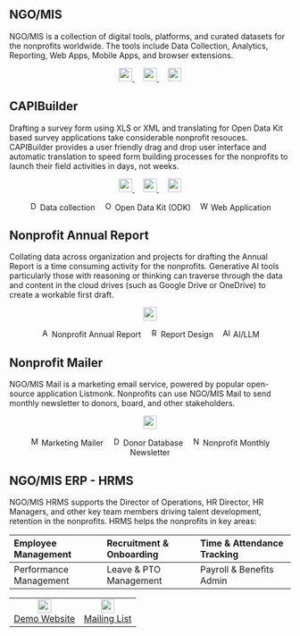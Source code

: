 ## NGO/MIS
NGO/MIS is a collection of digital tools, platforms, and curated datasets for the nonprofits worldwide. The tools include Data Collection, Analytics, Reporting, Web Apps, Mobile Apps, and browser extensions.

<p align="center">
  <a href="https://www.ngomis.com" target="_blank" title="Website">
    <img src="https://raw.githubusercontent.com/FortAwesome/Font-Awesome/6.x/svgs/solid/globe.svg" height="24"/>
  </a>&nbsp;&nbsp;&nbsp;
  <a href="mailto:hello@ngomis.com" title="Email">
    <img src="https://raw.githubusercontent.com/FortAwesome/Font-Awesome/6.x/svgs/solid/envelope.svg" height="24"/>
  </a>&nbsp;&nbsp;&nbsp;
  <a href="https://github.com/ngomis-com" target="_blank" title="Github">
    <img src="https://cdn.jsdelivr.net/npm/simple-icons@v11/icons/github.svg" height="24"/>
  </a>
</p>

## CAPIBuilder
Drafting a survey form using XLS or XML and translating for Open Data Kit based survey applications take considerable nonprofit resouces. CAPIBuilder provides a user friendly drag and drop user interface and automatic translation to speed form building processes for the nonprofits to launch their field activities in days, not weeks.

<p align="center">
  <a href="https://www.capibuilder.com/" target="_blank" title="CAPIBuilder Website">
     <img src="https://raw.githubusercontent.com/FortAwesome/Font-Awesome/6.x/svgs/solid/globe.svg" height="24"/>
  </a>&nbsp;&nbsp;&nbsp;
  <a href="mailto:hi@capibuilder.com" title="CAPIBuilder Email">
     <img src="https://raw.githubusercontent.com/FortAwesome/Font-Awesome/6.x/svgs/solid/envelope.svg" height="24"/>
  </a>&nbsp;&nbsp;&nbsp;
  <a href="https://github.com/capibuilder/capibuilder-odk" target="_blank" title="CAPIBuilder Github">
     <img src="https://cdn.jsdelivr.net/npm/simple-icons@v11/icons/github.svg" height="24"/>
  </a>
</p>

<p align="center">
  <img src="https://raw.githubusercontent.com/FortAwesome/Font-Awesome/6.x/svgs/solid/database.svg" height="16" alt="Data Collection"/> Data collection &nbsp;&nbsp;
  <img src="https://raw.githubusercontent.com/FortAwesome/Font-Awesome/6.x/svgs/solid/mobile-screen-button.svg" height="16" alt="ODK"/> Open Data Kit (ODK) &nbsp;&nbsp;
  <img src="https://raw.githubusercontent.com/FortAwesome/Font-Awesome/6.x/svgs/solid/window-maximize.svg" height="16" alt="Web App"/> Web Application
</p>


## Nonprofit Annual Report
Collating data across organization and projects for drafting the Annual Report is a time consuming activity for the nonprofits. Generative AI tools particularly those with reasoning or thinking can traverse through the data and content in the cloud drives (such as Google Drive or OneDrive) to create a workable first draft.

<p align="center">
  <a href="https://ngomis.com/annual-report" target="_blank" title="Annual Report Website">
    <img src="https://raw.githubusercontent.com/FortAwesome/Font-Awesome/6.x/svgs/solid/globe.svg" height="24"/>
  </a>
</p>

<p align="center">
  <img src="https://raw.githubusercontent.com/FortAwesome/Font-Awesome/6.x/svgs/solid/file-alt.svg" height="16" alt="Annual Report"/> Nonprofit Annual Report &nbsp;&nbsp;
  <img src="https://raw.githubusercontent.com/FortAwesome/Font-Awesome/6.x/svgs/solid/palette.svg" height="16" alt="Report Design"/> Report Design &nbsp;&nbsp;
  <img src="https://raw.githubusercontent.com/FortAwesome/Font-Awesome/6.x/svgs/solid/brain.svg" height="16" alt="AI/LLM"/> AI/LLM
</p>


## Nonprofit Mailer
NGO/MIS Mail is a marketing email service, powered by popular open-source application Listmonk. Nonprofits can use NGO/MIS Mail to send monthly newsletter to donors, board, and other stakeholders.

<p align="center">
  <a href="https://mail.ngomis.com/" target="_blank" title="Nonprofit Mailer Website">
     <img src="https://raw.githubusercontent.com/FortAwesome/Font-Awesome/6.x/svgs/solid/globe.svg" height="24"/>
  </a>
</p>

<p align="center">
  <img src="https://raw.githubusercontent.com/FortAwesome/Font-Awesome/6.x/svgs/solid/paper-plane.svg" height="16" alt="Marketing Mailer"/> Marketing Mailer &nbsp;&nbsp;
  <img src="https://raw.githubusercontent.com/FortAwesome/Font-Awesome/6.x/svgs/solid/users.svg" height="16" alt="Donor Database"/> Donor Database &nbsp;&nbsp;
  <img src="https://raw.githubusercontent.com/FortAwesome/Font-Awesome/6.x/svgs/solid/newspaper.svg" height="16" alt="Newsletter"/> Nonprofit Monthly Newsletter
</p>


## NGO/MIS ERP - HRMS
NGO/MIS HRMS supports the Director of Operations, HR Director, HR Managers, and other key team members driving talent development, retention in the nonprofits. HRMS helps the nonprofits in key areas:

| Employee Management    | Recruitment & Onboarding | Time & Attendance Tracking |
| :--------------------- | :----------------------- | :------------------------- |
| Performance Management | Leave & PTO Management   | Payroll & Benefits Admin   |

<table align="center" border="0" cellpadding="10" cellspacing="0">
  <tr>
    <td align="center" valign="top">
      <a href="https://erp.ngomis.com" target="_blank" title="Demo Website">
        <img src="https://raw.githubusercontent.com/FortAwesome/Font-Awesome/6.x/svgs/solid/globe.svg" height="24"/><br/>
        Demo Website
      </a>
    </td>
    <td align="center" valign="top">
      <a href="#" title="HRMS for Nonprofits Mailing List (Link Needed)">
        <img src="https://raw.githubusercontent.com/FortAwesome/Font-Awesome/6.x/svgs/solid/envelope.svg" height="24"/><br/>
        Mailing List
      </a>
    </td>
  </tr>
</table>
